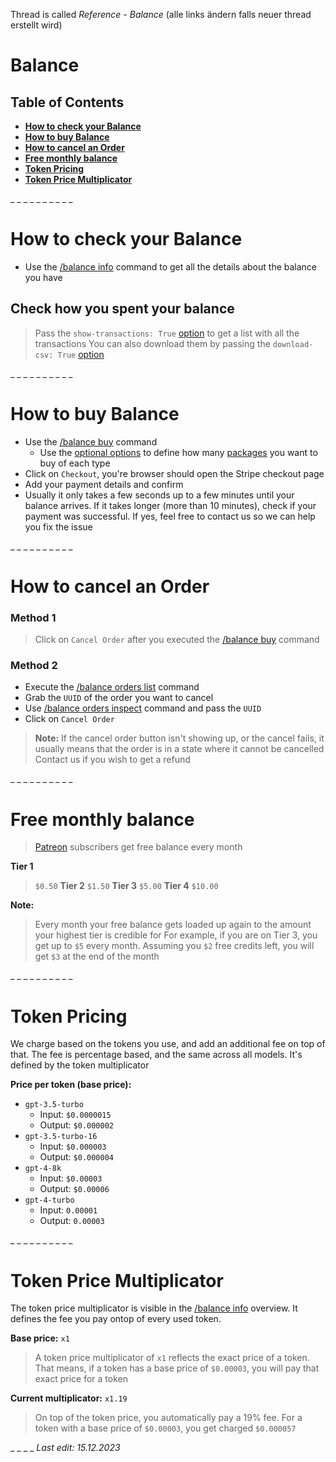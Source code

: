 Thread is called *Reference - Balance* (alle links ändern falls neuer thread erstellt wird)


# Balance
## Table of Contents
- **[How to check your Balance](<https://discord.com/channels/1100933695986208849/1173620749827842078/1173620831381893160>)**
- **[How to buy Balance](<https://discord.com/channels/1100933695986208849/1173620749827842078/1173620854530248775>)**
- **[How to cancel an Order](<https://discord.com/channels/1100933695986208849/1173620749827842078/1173620877691211887>)**
- **[Free monthly balance](<https://discord.com/channels/1100933695986208849/1173620749827842078/1173620915528020000>)**
- **[Token Pricing](<https://discord.com/channels/1100933695986208849/1173620749827842078/1173620941444616192>)**
- **[Token Price Multiplicator](<https://discord.com/channels/1100933695986208849/1173620749827842078/1173620998696865973>)**







_ _
_ _
_ _
_ _
_ _
# How to check your Balance
- Use the [/balance info](<https://discord.com/channels/1100933695986208849/1136860811189551195>) command to get all the details about the balance you have

## Check how you spent your balance
> Pass the `show-transactions: True` [option](<https://discord.com/channels/1100933695986208849/1139918131737923614/1149278821565079614>) to get a list with all the transactions
> You can also download them by passing the `download-csv: True` [option](<https://discord.com/channels/1100933695986208849/1139918131737923614/1149278821565079614>)








_ _
_ _
_ _
_ _
_ _
# How to buy Balance
- Use the [/balance buy](<https://discord.com/channels/1100933695986208849/1136860811189551195>) command
	- Use the [optional options](<https://discord.com/channels/1100933695986208849/1139918131737923614/1149278821565079614>) to define how many [packages](<https://discord.com/channels/1100933695986208849/1173580792660775023>) you want to buy of each type
- Click on `Checkout`, you're browser should open the Stripe checkout page
- Add your payment details and confirm
- Usually it only takes a few seconds up to a few minutes until your balance arrives. If it takes longer (more than 10 minutes), check if your payment was successful. If yes, feel free to contact us so we can help you fix the issue









_ _
_ _
_ _
_ _
_ _
# How to cancel an Order
### Method 1
> Click on `Cancel Order` after you executed the [/balance buy](<https://discord.com/channels/1100933695986208849/1136860811189551195>) command



### Method 2
- Execute the [/balance orders list](<https://discord.com/channels/1100933695986208849/1136860811189551195>) command
- Grab the `UUID` of the order you want to cancel
- Use [/balance orders inspect](<https://discord.com/channels/1100933695986208849/1136860811189551195>) command and pass the `UUID`
- Click on `Cancel Order`

> **Note:** If the cancel order button isn't showing up, or the cancel fails, it usually means that the order is in a state where it cannot be cancelled
> Contact us if you wish to get a refund








_ _
_ _
_ _
_ _
_ _
# Free monthly balance
> [Patreon](<https://www.patreon.com/StunspotPrompting>) subscribers get free balance every month

**Tier 1**
> `$0.50`
**Tier 2**
> `$1.50`
**Tier 3**
> `$5.00`
**Tier 4**
> `$10.00`



**Note:**
> Every month your free balance gets loaded up again to the amount your highest tier is credible for
> For example, if you are on Tier 3, you get up to `$5` every month. Assuming you `$2` free credits left, you will get `$3` at the end of the month









_ _
_ _
_ _
_ _
_ _
# Token Pricing
We charge based on the tokens you use, and add an additional fee on top of that. The fee is percentage based, and the same across all models. It's defined by the token multiplicator

**Price per token (base price):**
- `gpt-3.5-turbo`
  - Input: `$0.0000015`
  - Output: `$0.000002`
- `gpt-3.5-turbo-16`
  - Input: `$0.000003`
  - Output: `$0.000004`
- `gpt-4-8k`
  - Input: `$0.00003`
  - Output: `$0.00006`
- `gpt-4-turbo`
  - Input: `0.00001`
  - Output: `0.00003`










_ _
_ _
_ _
_ _
_ _
# Token Price Multiplicator
The token price multiplicator is visible in the [/balance info](<https://discord.com/channels/1100933695986208849/1136860811189551195>) overview. It defines the fee you pay ontop of every used token.


**Base price:** `x1`
> A token price multiplicator of `x1` reflects the exact price of a token. That means, if a token has a base price of `$0.00003`, you will pay that exact price for a token


**Current multiplicator:** `x1.19`
> On top of the token price, you automatically pay a 19% fee. For a token with a base price of `$0.00003`, you get charged `$0.000057`








_ _
_ _
*Last edit: 15.12.2023*